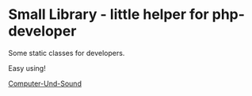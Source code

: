 # Small Library - little helper for php-developer #

Some static classes for developers.

Easy using!


[Computer-Und-Sound](http://www.Computer-Und-Sound.de)